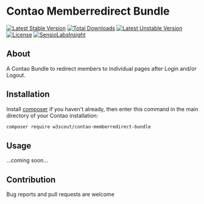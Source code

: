 # Contao Memberredirect Bundle

[![Latest Stable Version](https://poser.pugx.org/w3scout/contao-memberredirect-bundle/v/stable)](https://packagist.org/packages/w3scout/contao-memberredirect-bundle)
[![Total Downloads](https://poser.pugx.org/w3scout/contao-memberredirect-bundle/downloads)](https://packagist.org/packages/w3scout/contao-memberredirect-bundle)
[![Latest Unstable Version](https://poser.pugx.org/w3scout/contao-memberredirect-bundle/v/unstable)](https://packagist.org/packages/w3scout/contao-memberredirect-bundle)
[![License](https://poser.pugx.org/w3scout/contao-memberredirect-bundle/license)](https://packagist.org/packages/w3scout/contao-memberredirect-bundle)
[![SensioLabsInsight](https://insight.sensiolabs.com/projects/c53e8707-43a6-4945-b540-fbcb4019b15d/mini.png)](https://insight.sensiolabs.com/projects/c53e8707-43a6-4945-b540-fbcb4019b15d)

## About
A Contao Bundle to redirect members to individual pages after Login and/or Logout.

## Installation
Install [composer](https://getcomposer.org) if you haven't already, then enter this command in the main directory of your Contao installation:
```sh
composer require w3scout/contao-memberredirect-bundle
```

## Usage
...coming soon...

## Contribution
Bug reports and pull requests are welcome
